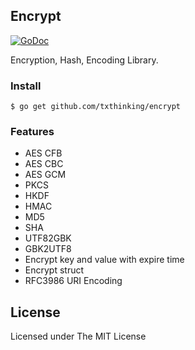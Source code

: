 ## Encrypt

[![GoDoc](https://godoc.org/github.com/txthinking/encrypt?status.svg)](https://godoc.org/github.com/txthinking/encrypt)

Encryption, Hash, Encoding Library.

### Install

```
$ go get github.com/txthinking/encrypt
```

### Features

* AES CFB
* AES CBC
* AES GCM
* PKCS
* HKDF
* HMAC
* MD5
* SHA
* UTF82GBK
* GBK2UTF8
* Encrypt key and value with expire time
* Encrypt struct
* RFC3986 URI Encoding

License
---

Licensed under The MIT License
